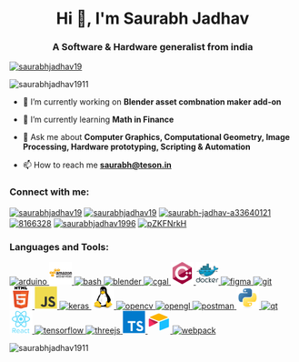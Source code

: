 <h1 align="center">Hi 👋, I'm Saurabh Jadhav</h1>
<h3 align="center">A Software & Hardware generalist from india</h3>
<p align="left"> <a href="https://twitter.com/saurabhjadhav19" target="blank"><img src="https://img.shields.io/twitter/follow/saurabhjadhav19?logo=twitter&style=for-the-badge" alt="saurabhjadhav19" /></a> </p>

<p align="left"> <img src="https://komarev.com/ghpvc/?username=saurabhjadhav1911&label=Profile%20views&color=0e75b6&style=flat" alt="saurabhjadhav1911" /> </p>

- 🔭 I’m currently working on **Blender asset combnation maker add-on**

- 🌱 I’m currently learning **Math in Finance**

- 💬 Ask me about **Computer Graphics, Computational Geometry, Image Processing, Hardware prototyping, Scripting & Automation**

- 📫 How to reach me **saurabh@teson.in**

<h3 align="left">Connect with me:</h3>
<p align="left">
<a href="https://twitter.com/saurabhjadhav19" target="blank"><img align="center" src="https://raw.githubusercontent.com/rahuldkjain/github-profile-readme-generator/master/src/images/icons/Social/twitter.svg" alt="saurabhjadhav19" height="30" width="40" /></a>
<a href="https://twitter.com/saurabhjadhav19" target="blank"><img align="center" src="https://raw.githubusercontent.com/rahuldkjain/github-profile-readme-generator/master/src/images/icons/Social/twitter.svg" alt="saurabhjadhav19" height="30" width="40" /></a>
<a href="https://linkedin.com/in/saurabh-jadhav-a33640121" target="blank"><img align="center" src="https://raw.githubusercontent.com/rahuldkjain/github-profile-readme-generator/master/src/images/icons/Social/linked-in-alt.svg" alt="saurabh-jadhav-a33640121" height="30" width="40" /></a>
<a href="https://stackoverflow.com/users/8166328" target="blank"><img align="center" src="https://raw.githubusercontent.com/rahuldkjain/github-profile-readme-generator/master/src/images/icons/Social/stack-overflow.svg" alt="8166328" height="30" width="40" /></a>
<a href="https://instagram.com/saurabhjadhav1996" target="blank"><img align="center" src="https://raw.githubusercontent.com/rahuldkjain/github-profile-readme-generator/master/src/images/icons/Social/instagram.svg" alt="saurabhjadhav1996" height="30" width="40" /></a>
<a href="https://discord.gg/pZKFNrkH" target="blank"><img align="center" src="https://raw.githubusercontent.com/rahuldkjain/github-profile-readme-generator/master/src/images/icons/Social/discord.svg" alt="pZKFNrkH" height="30" width="40" /></a>
</p>

<h3 align="left">Languages and Tools:</h3>
<p align="left"> <a href="https://www.arduino.cc/" target="_blank" rel="noreferrer"> <img src="https://cdn.worldvectorlogo.com/logos/arduino-1.svg" alt="arduino" width="40" height="40"/> </a> <a href="https://aws.amazon.com" target="_blank" rel="noreferrer"> <img src="https://raw.githubusercontent.com/devicons/devicon/master/icons/amazonwebservices/amazonwebservices-original-wordmark.svg" alt="aws" width="40" height="40"/> </a> <a href="https://www.gnu.org/software/bash/" target="_blank" rel="noreferrer"> <img src="https://www.vectorlogo.zone/logos/gnu_bash/gnu_bash-icon.svg" alt="bash" width="40" height="40"/> </a> <a href="https://www.blender.org/" target="_blank" rel="noreferrer"> <img src="https://upload.wikimedia.org/wikipedia/commons/0/0c/Blender_logo_no_text.svg" alt="blender" width="40" height="40"/> </a> <a href="https://www.cgal.org/" target="_blank" rel="noreferrer"> <img src="https://www.cgal.org/images/cgal_logo/cgal_2013_grey_square.svg" alt="cgal" width="40" height="40"/> </a> <a href="https://www.w3schools.com/cpp/" target="_blank" rel="noreferrer"> <img src="https://raw.githubusercontent.com/devicons/devicon/master/icons/cplusplus/cplusplus-original.svg" alt="cplusplus" width="40" height="40"/> </a> <a href="https://www.docker.com/" target="_blank" rel="noreferrer"> <img src="https://raw.githubusercontent.com/devicons/devicon/master/icons/docker/docker-original-wordmark.svg" alt="docker" width="40" height="40"/> </a> <a href="https://www.figma.com/" target="_blank" rel="noreferrer"> <img src="https://www.vectorlogo.zone/logos/figma/figma-icon.svg" alt="figma" width="40" height="40"/> </a> <a href="https://git-scm.com/" target="_blank" rel="noreferrer"> <img src="https://www.vectorlogo.zone/logos/git-scm/git-scm-icon.svg" alt="git" width="40" height="40"/> </a> <a href="https://www.w3.org/html/" target="_blank" rel="noreferrer"> <img src="https://raw.githubusercontent.com/devicons/devicon/master/icons/html5/html5-original-wordmark.svg" alt="html5" width="40" height="40"/> </a> <a href="https://developer.mozilla.org/en-US/docs/Web/JavaScript" target="_blank" rel="noreferrer"> <img src="https://raw.githubusercontent.com/devicons/devicon/master/icons/javascript/javascript-original.svg" alt="javascript" width="40" height="40"/> </a> <a href="https://keras.io/" target="_blank" rel="noreferrer"> <img src="https://upload.wikimedia.org/wikipedia/commons/a/ae/Keras_logo.svg" alt="keras" width="40" height="40"/> </a> <a href="https://www.linux.org/" target="_blank" rel="noreferrer"> <img src="https://raw.githubusercontent.com/devicons/devicon/master/icons/linux/linux-original.svg" alt="linux" width="40" height="40"/> </a> <a href="https://opencv.org/" target="_blank" rel="noreferrer"> <img src="https://www.vectorlogo.zone/logos/opencv/opencv-icon.svg" alt="opencv" width="40" height="40"/> </a> <a href="https://www.opengl.org//" target="_blank" rel="noreferrer"> <img src="https://upload.wikimedia.org/wikipedia/commons/e/e9/Opengl-logo.svg" alt="opengl" width="40" height="40"/> </a> <a href="https://postman.com" target="_blank" rel="noreferrer"> <img src="https://www.vectorlogo.zone/logos/getpostman/getpostman-icon.svg" alt="postman" width="40" height="40"/> </a> <a href="https://www.python.org" target="_blank" rel="noreferrer"> <img src="https://raw.githubusercontent.com/devicons/devicon/master/icons/python/python-original.svg" alt="python" width="40" height="40"/> </a> <a href="https://www.qt.io/" target="_blank" rel="noreferrer"> <img src="https://upload.wikimedia.org/wikipedia/commons/0/0b/Qt_logo_2016.svg" alt="qt" width="40" height="40"/> </a> <a href="https://reactjs.org/" target="_blank" rel="noreferrer"> <img src="https://raw.githubusercontent.com/devicons/devicon/master/icons/react/react-original-wordmark.svg" alt="react" width="40" height="40"/> </a> <a href="https://www.tensorflow.org" target="_blank" rel="noreferrer"> <img src="https://www.vectorlogo.zone/logos/tensorflow/tensorflow-icon.svg" alt="tensorflow" width="40" height="40"/> </a> <a href="https://threejs.org/" target="_blank" rel="noreferrer"> <img src="https://raw.githubusercontent.com/mrdoob/three.js/38bf5f47a8c01a1d12d16a41b4097dc9ee31daad/files/icon.svg" alt="threejs" width="40" height="40"/> </a> <a href="https://www.typescriptlang.org/" target="_blank" rel="noreferrer"> <img src="https://raw.githubusercontent.com/devicons/devicon/master/icons/typescript/typescript-original.svg" alt="typescript" width="40" height="40"/> </a> <a href="https://www.airtable.com/" target="_blank" rel="noreferrer"> <svg xmlns="http://www.w3.org/2000/svg" shape-rendering="geometricPrecision" viewBox="0 0 200 170"alt="webpack" width="40" height="40"><path fill="#FCB400" d="M90.039 12.367L24.079 39.66c-3.667 1.519-3.63 6.729.062 8.192l66.235 26.266a24.575 24.575 0 0018.12 0l66.236-26.266c3.69-1.463 3.729-6.673.06-8.191l-65.958-27.294a24.578 24.578 0 00-18.795 0"></path><path fill="#18BFFF" d="M105.312 88.46v65.617c0 3.12 3.147 5.258 6.048 4.108l73.806-28.648a4.418 4.418 0 002.79-4.108V59.813c0-3.121-3.147-5.258-6.048-4.108l-73.806 28.648a4.42 4.42 0 00-2.79 4.108"></path><path fill="#F82B60" d="M88.078 91.846l-21.904 10.576-2.224 1.075-46.238 22.155c-2.93 1.414-6.672-.722-6.672-3.978V60.088c0-1.178.604-2.195 1.414-2.96a5.024 5.024 0 011.12-.84c1.104-.663 2.68-.84 4.02-.31L87.71 83.76c3.564 1.414 3.844 6.408.368 8.087"></path><path fill="rgba(0, 0, 0, 0.25)" d="M88.078 91.846l-21.904 10.576-53.72-45.295a5.024 5.024 0 011.12-.839c1.104-.663 2.68-.84 4.02-.31L87.71 83.76c3.564 1.414 3.844 6.408.368 8.087"></path></svg>  </a> <a href="https://webpack.js.org" target="_blank" rel="noreferrer"> <img src="https://raw.githubusercontent.com/webpack/media/master/logo/icon.svg" alt="webpack" width="40" height="40"/> </a></p>

<p><img align="left" src="https://github-readme-stats.vercel.app/api/top-langs?username=saurabhjadhav1911&show_icons=true&locale=en&layout=compact" alt="saurabhjadhav1911" /></p>
